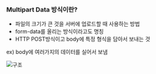 ### Multipart Data 방식이란?
- 파일의 크기가 큰 것을 서버에 업로드할 때 사용하는 방법
- form-data를 올리는 방식이라고도 명칭
- HTTP POST방식이고 body에 특정 형식을 담아서 보내는 것

ex) body에 여러가지의 데이터를 실어서 보냄

![구조](https://img1.daumcdn.net/thumb/R1280x0/?scode=mtistory2&fname=https%3A%2F%2Fblog.kakaocdn.net%2Fdna%2Fp7p50%2Fbtslb7kbEsI%2FAAAAAAAAAAAAAAAAAAAAABdrg5pY-HdxqUGTiWuffqAo62UpvST3CSa__gh-473C%2Fimg.png%3Fcredential%3DyqXZFxpELC7KVnFOS48ylbz2pIh7yKj8%26expires%3D1756652399%26allow_ip%3D%26allow_referer%3D%26signature%3DI%252FNEBej2wRKgV0oT4G8DswQx5wk%253D)

